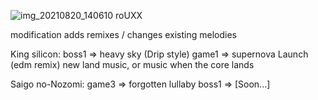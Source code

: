 ![img_20210820_140610 roUXX](https://user-images.githubusercontent.com/80191234/130225668-6ab2aa8e-ded5-4b91-b37a-88ffee21163a.png)


modification adds remixes / changes existing melodies

King silicon:
boss1 => heavy sky (Drip style)
game1 => supernova
Launch (edm remix)
new land music, or music when the core lands

Saigo no-Nozomi:
game3 => forgotten lullaby 
boss1 => [Soon...]

